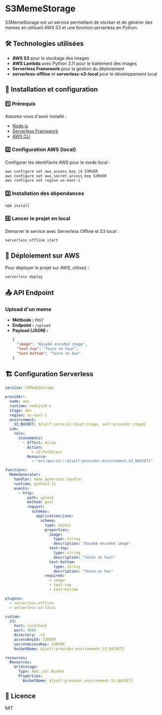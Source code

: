 # S3MemeStorage

S3MemeStorage est un service permettant de stocker et de générer des memes en utilisant AWS S3 et une fonction serverless en Python.

## 🛠️ Technologies utilisées

- **AWS S3** pour le stockage des images
- **AWS Lambda** avec Python 3.11 pour le traitement des images
- **Serverless Framework** pour la gestion du déploiement
- **serverless-offline** et **serverless-s3-local** pour le développement local

## 🚀 Installation et configuration

### 1️⃣ Prérequis

Assurez-vous d'avoir installé :
- [Node.js](https://nodejs.org/)
- [Serverless Framework](https://www.serverless.com/)
- [AWS CLI](https://aws.amazon.com/cli/)

### 2️⃣ Configuration AWS (local)

Configurer les identifiants AWS pour le mode local :
```sh
aws configure set aws_access_key_id S3RVER
aws configure set aws_secret_access_key S3RVER
aws configure set region us-east-1
```

### 3️⃣ Installation des dépendances

```sh
npm install
```

### 4️⃣ Lancer le projet en local

Démarrer le service avec Serverless Offline et S3 local :
```sh
serverless offline start
```

## 📡 Déploiement sur AWS

Pour déployer le projet sur AWS, utilisez :
```sh
serverless deploy
```

## 📤 API Endpoint

### **Upload d'un meme**
- **Méthode :** `POST`
- **Endpoint :** `/upload`
- **Payload (JSON) :**
  ```json
  {
    "image": "Base64 encoded image",
    "text-top": "Texte en haut",
    "text-bottom": "Texte en bas"
  }
  ```

## 🏗️ Configuration Serverless

```yaml
service: S3MemeStorage

provider:
  name: aws
  runtime: nodejs20.x
  stage: dev
  region: us-east-1
  environment:
    S3_BUCKET: ${self:service}-${opt:stage, self:provider.stage}
  iam:
    role:
      statements:
        - Effect: Allow
          Action:
            - s3:PutObject
          Resource:
            - "arn:aws:s3:::${self:provider.environment.S3_BUCKET}"

functions:
  MemeGenerator:
    handler: meme_generator.handler
    runtime: python3.11
    events:
      - http:
          path: upload
          method: post
          request:
            schemas:
              application/json:
                schema:
                  type: object
                  properties:
                    image:
                      type: string
                      description: "Base64 encoded image"
                    text-top:
                      type: string
                      description: "Texte en haut"
                    text-bottom:
                      type: string
                      description: "Texte en bas"
                  required:
                    - image
                    - text-top
                    - text-bottom

plugins:
  - serverless-offline
  - serverless-s3-local

custom:
  s3:
    host: localhost
    port: 4569
    directory: .s3
    accessKeyId: S3RVER
    secretAccessKey: S3RVER
    bucketName: ${self:provider.environment.S3_BUCKET}

resources:
  Resources:
    UrlStorage:
      Type: AWS::S3::Bucket
      Properties:
        BucketName: ${self:provider.environment.S3_BUCKET}
```

## 📄 Licence
MIT

